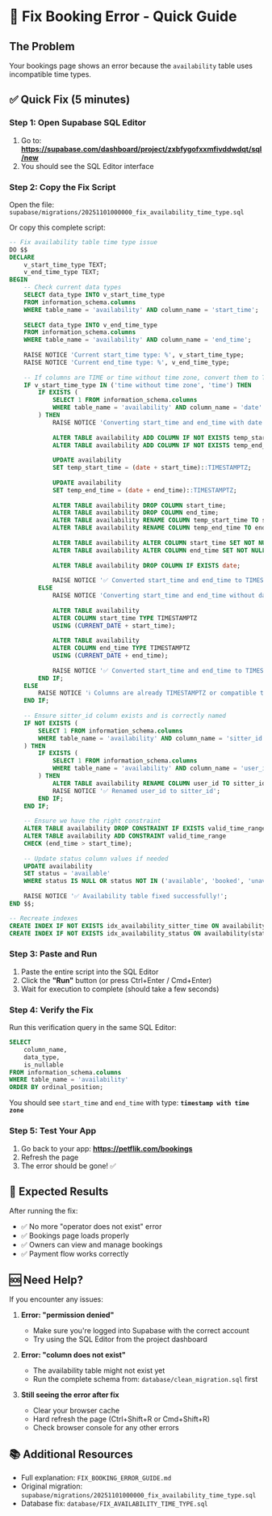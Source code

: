 # 🔧 Fix Booking Error - Quick Guide

## The Problem
Your bookings page shows an error because the `availability` table uses incompatible time types.

## ✅ Quick Fix (5 minutes)

### Step 1: Open Supabase SQL Editor
1. Go to: **https://supabase.com/dashboard/project/zxbfygofxxmfivddwdqt/sql/new**
2. You should see the SQL Editor interface

### Step 2: Copy the Fix Script
Open the file: `supabase/migrations/20251101000000_fix_availability_time_type.sql`

Or copy this complete script:

```sql
-- Fix availability table time type issue
DO $$
DECLARE
    v_start_time_type TEXT;
    v_end_time_type TEXT;
BEGIN
    -- Check current data types
    SELECT data_type INTO v_start_time_type
    FROM information_schema.columns
    WHERE table_name = 'availability' AND column_name = 'start_time';
    
    SELECT data_type INTO v_end_time_type
    FROM information_schema.columns
    WHERE table_name = 'availability' AND column_name = 'end_time';
    
    RAISE NOTICE 'Current start_time type: %', v_start_time_type;
    RAISE NOTICE 'Current end_time type: %', v_end_time_type;
    
    -- If columns are TIME or time without time zone, convert them to TIMESTAMPTZ
    IF v_start_time_type IN ('time without time zone', 'time') THEN
        IF EXISTS (
            SELECT 1 FROM information_schema.columns 
            WHERE table_name = 'availability' AND column_name = 'date'
        ) THEN
            RAISE NOTICE 'Converting start_time and end_time with date column...';
            
            ALTER TABLE availability ADD COLUMN IF NOT EXISTS temp_start_time TIMESTAMPTZ;
            ALTER TABLE availability ADD COLUMN IF NOT EXISTS temp_end_time TIMESTAMPTZ;
            
            UPDATE availability 
            SET temp_start_time = (date + start_time)::TIMESTAMPTZ;
            
            UPDATE availability 
            SET temp_end_time = (date + end_time)::TIMESTAMPTZ;
            
            ALTER TABLE availability DROP COLUMN start_time;
            ALTER TABLE availability DROP COLUMN end_time;
            ALTER TABLE availability RENAME COLUMN temp_start_time TO start_time;
            ALTER TABLE availability RENAME COLUMN temp_end_time TO end_time;
            
            ALTER TABLE availability ALTER COLUMN start_time SET NOT NULL;
            ALTER TABLE availability ALTER COLUMN end_time SET NOT NULL;
            
            ALTER TABLE availability DROP COLUMN IF EXISTS date;
            
            RAISE NOTICE '✅ Converted start_time and end_time to TIMESTAMPTZ using date column';
        ELSE
            RAISE NOTICE 'Converting start_time and end_time without date column...';
            
            ALTER TABLE availability 
            ALTER COLUMN start_time TYPE TIMESTAMPTZ 
            USING (CURRENT_DATE + start_time);
            
            ALTER TABLE availability 
            ALTER COLUMN end_time TYPE TIMESTAMPTZ 
            USING (CURRENT_DATE + end_time);
            
            RAISE NOTICE '✅ Converted start_time and end_time to TIMESTAMPTZ';
        END IF;
    ELSE
        RAISE NOTICE 'ℹ️ Columns are already TIMESTAMPTZ or compatible type';
    END IF;
    
    -- Ensure sitter_id column exists and is correctly named
    IF NOT EXISTS (
        SELECT 1 FROM information_schema.columns 
        WHERE table_name = 'availability' AND column_name = 'sitter_id'
    ) THEN
        IF EXISTS (
            SELECT 1 FROM information_schema.columns 
            WHERE table_name = 'availability' AND column_name = 'user_id'
        ) THEN
            ALTER TABLE availability RENAME COLUMN user_id TO sitter_id;
            RAISE NOTICE '✅ Renamed user_id to sitter_id';
        END IF;
    END IF;
    
    -- Ensure we have the right constraint
    ALTER TABLE availability DROP CONSTRAINT IF EXISTS valid_time_range;
    ALTER TABLE availability ADD CONSTRAINT valid_time_range 
    CHECK (end_time > start_time);
    
    -- Update status column values if needed
    UPDATE availability 
    SET status = 'available' 
    WHERE status IS NULL OR status NOT IN ('available', 'booked', 'unavailable', 'blocked');
    
    RAISE NOTICE '✅ Availability table fixed successfully!';
END $$;

-- Recreate indexes
CREATE INDEX IF NOT EXISTS idx_availability_sitter_time ON availability(sitter_id, start_time, end_time);
CREATE INDEX IF NOT EXISTS idx_availability_status ON availability(status);
```

### Step 3: Paste and Run
1. Paste the entire script into the SQL Editor
2. Click the **"Run"** button (or press Ctrl+Enter / Cmd+Enter)
3. Wait for execution to complete (should take a few seconds)

### Step 4: Verify the Fix
Run this verification query in the same SQL Editor:

```sql
SELECT 
    column_name,
    data_type,
    is_nullable
FROM information_schema.columns
WHERE table_name = 'availability'
ORDER BY ordinal_position;
```

You should see `start_time` and `end_time` with type: **`timestamp with time zone`**

### Step 5: Test Your App
1. Go back to your app: **https://petflik.com/bookings**
2. Refresh the page
3. The error should be gone! ✅

## 🎯 Expected Results

After running the fix:
- ✅ No more "operator does not exist" error
- ✅ Bookings page loads properly
- ✅ Owners can view and manage bookings
- ✅ Payment flow works correctly

## 🆘 Need Help?

If you encounter any issues:

1. **Error: "permission denied"**
   - Make sure you're logged into Supabase with the correct account
   - Try using the SQL Editor from the project dashboard

2. **Error: "column does not exist"**
   - The availability table might not exist yet
   - Run the complete schema from: `database/clean_migration.sql` first

3. **Still seeing the error after fix**
   - Clear your browser cache
   - Hard refresh the page (Ctrl+Shift+R or Cmd+Shift+R)
   - Check browser console for any other errors

## 📚 Additional Resources

- Full explanation: `FIX_BOOKING_ERROR_GUIDE.md`
- Original migration: `supabase/migrations/20251101000000_fix_availability_time_type.sql`
- Database fix: `database/FIX_AVAILABILITY_TIME_TYPE.sql`


